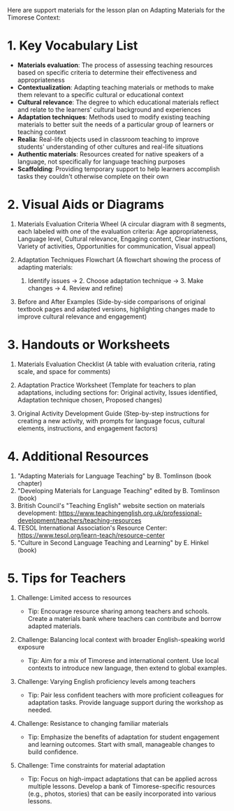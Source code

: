 Here are support materials for the lesson plan on Adapting Materials for the Timorese Context:

# 1. Key Vocabulary List

- **Materials evaluation**: The process of assessing teaching resources based on specific criteria to determine their effectiveness and appropriateness
- **Contextualization**: Adapting teaching materials or methods to make them relevant to a specific cultural or educational context
- **Cultural relevance**: The degree to which educational materials reflect and relate to the learners' cultural background and experiences
- **Adaptation techniques**: Methods used to modify existing teaching materials to better suit the needs of a particular group of learners or teaching context
- **Realia**: Real-life objects used in classroom teaching to improve students' understanding of other cultures and real-life situations
- **Authentic materials**: Resources created for native speakers of a language, not specifically for language teaching purposes
- **Scaffolding**: Providing temporary support to help learners accomplish tasks they couldn't otherwise complete on their own

# 2. Visual Aids or Diagrams

1. Materials Evaluation Criteria Wheel
   (A circular diagram with 8 segments, each labeled with one of the evaluation criteria: Age appropriateness, Language level, Cultural relevance, Engaging content, Clear instructions, Variety of activities, Opportunities for communication, Visual appeal)

2. Adaptation Techniques Flowchart
   (A flowchart showing the process of adapting materials:
   1. Identify issues -> 2. Choose adaptation technique -> 3. Make changes -> 4. Review and refine)

3. Before and After Examples
   (Side-by-side comparisons of original textbook pages and adapted versions, highlighting changes made to improve cultural relevance and engagement)

# 3. Handouts or Worksheets

1. Materials Evaluation Checklist
   (A table with evaluation criteria, rating scale, and space for comments)

2. Adaptation Practice Worksheet
   (Template for teachers to plan adaptations, including sections for: Original activity, Issues identified, Adaptation technique chosen, Proposed changes)

3. Original Activity Development Guide
   (Step-by-step instructions for creating a new activity, with prompts for language focus, cultural elements, instructions, and engagement factors)

# 4. Additional Resources

1. "Adapting Materials for Language Teaching" by B. Tomlinson (book chapter)
2. "Developing Materials for Language Teaching" edited by B. Tomlinson (book)
3. British Council's "Teaching English" website section on materials development: https://www.teachingenglish.org.uk/professional-development/teachers/teaching-resources
4. TESOL International Association's Resource Center: https://www.tesol.org/learn-teach/resource-center
5. "Culture in Second Language Teaching and Learning" by E. Hinkel (book)

# 5. Tips for Teachers

1. Challenge: Limited access to resources
   - Tip: Encourage resource sharing among teachers and schools. Create a materials bank where teachers can contribute and borrow adapted materials.

2. Challenge: Balancing local context with broader English-speaking world exposure
   - Tip: Aim for a mix of Timorese and international content. Use local contexts to introduce new language, then extend to global examples.

3. Challenge: Varying English proficiency levels among teachers
   - Tip: Pair less confident teachers with more proficient colleagues for adaptation tasks. Provide language support during the workshop as needed.

4. Challenge: Resistance to changing familiar materials
   - Tip: Emphasize the benefits of adaptation for student engagement and learning outcomes. Start with small, manageable changes to build confidence.

5. Challenge: Time constraints for material adaptation
   - Tip: Focus on high-impact adaptations that can be applied across multiple lessons. Develop a bank of Timorese-specific resources (e.g., photos, stories) that can be easily incorporated into various lessons.
